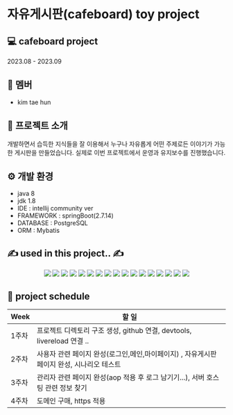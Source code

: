 # 자유게시판(cafeboard) toy project

## 💻 cafeboard project
2023.08 - 2023.09

## 🙂 멤버
- kim tae hun

## 💼 프로젝트 소개
개발하면서 습득한 지식들을 잘 이용해서 누구나 자유롭게 어떤 주제로든 이야기가 가능한 게시판을 만들었습니다.
실제로 이번 프로젝트에서 운영과 유지보수를 진행했습니다.

## ⚙️ 개발 환경
- java 8
- jdk 1.8
- IDE : intellij community ver
- FRAMEWORK : springBoot(2.7.14)
- DATABASE : PostgreSQL
- ORM : Mybatis


## ✍️ used in this project.. ✍️
<div align="center">
	 <img src="https://img.shields.io/badge/springboot-6DB33F?style=flat&logo=springboot&logoColor=white"/>
	 <img src="https://img.shields.io/badge/springsecurity-6DB33F?style=flat&logo=springsecurity&logoColor=white"/>
	 <img src="https://img.shields.io/badge/java-F7DF1E?style=flat&logo=java&logoColor=white"/>
	 <img src="https://img.shields.io/badge/intellijidea-000000?style=flat&logo=intellijidea&logoColor=white"/>
	 <img src="https://img.shields.io/badge/postgresql-4169E1?style=flat&logo=postgresql&logoColor=white"/>
	 <img src="https://img.shields.io/badge/macos-000000?style=flat&logo=macos&logoColor=white"/>
	 <img src="https://img.shields.io/badge/mariadb-003545?style=flat&logo=mariadb&logoColor=white"/>
	 <img src="https://img.shields.io/badge/filezilla-BF0000?style=flat&logo=filezilla&logoColor=white"/>
	 <img src="https://img.shields.io/badge/thymeleaf-005F0F?style=flat&logo=thymeleaf&logoColor=white"/>
	 <img src="https://img.shields.io/badge/html5-E34F26?style=flat&logo=html5&logoColor=white"/>
	 <img src="https://img.shields.io/badge/css3-1572B6?style=flat&logo=css3&logoColor=white"/>
	 <img src="https://img.shields.io/badge/javascript-F7DF1E?style=flat&logo=javascript&logoColor=white"/>
	 <img src="https://img.shields.io/badge/jquery-0769AD?style=flat&logo=jquery&logoColor=white"/>
	 <img src="https://img.shields.io/badge/bootstrap-7952B3?style=flat&logo=bootstrap&logoColor=white"/>
	 <img src="https://img.shields.io/badge/git-F05032?style=flat&logo=git&logoColor=white"/>
	 <img src="https://img.shields.io/badge/htmx-0769AD?style=flat&logo=&logoColor=white"/>
	 <img src="https://img.shields.io/badge/github-181717?style=flat&logo=github&logoColor=white"/>
</div>

## 📅 project schedule

| Week | 할 일 |
| ------ |----------- |
| 1주차 |  프로젝트 디렉토리 구조 생성, github 연결, devtools, livereload 연결 .. |
| 2주차 |  사용자 관련 페이지 완성(로그인,메인,마이페이지) , 자유게시판 페이지 완성, 시나리오 테스트   |
| 3주차 |  관리자 관련 페이지 완성(aop 적용 후 로그 남기기...), 서버 호스팅 관련 정보 찾기 |
| 4주차 |  도메인 구매, https 적용  |


